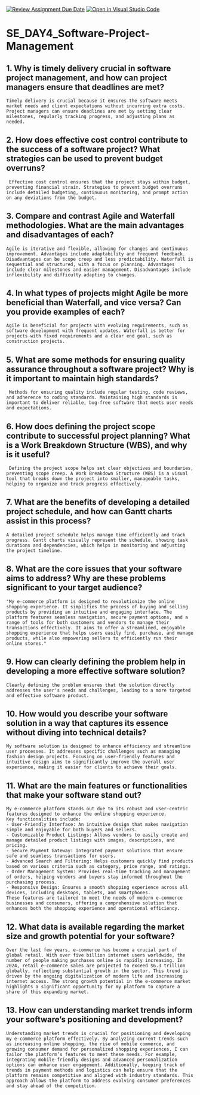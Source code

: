 [![Review Assignment Due Date](https://classroom.github.com/assets/deadline-readme-button-22041afd0340ce965d47ae6ef1cefeee28c7c493a6346c4f15d667ab976d596c.svg)](https://classroom.github.com/a/9pw6JKcu)
[![Open in Visual Studio Code](https://classroom.github.com/assets/open-in-vscode-2e0aaae1b6195c2367325f4f02e2d04e9abb55f0b24a779b69b11b9e10269abc.svg)](https://classroom.github.com/online_ide?assignment_repo_id=15649697&assignment_repo_type=AssignmentRepo)
# SE_DAY4_Software-Project-Management
## 1. Why is timely delivery crucial in software project management, and how can project managers ensure that deadlines are met?
    Timely delivery is crucial because it ensures the software meets market needs and client expectations without incurring extra costs.
    Project managers can ensure deadlines are met by setting clear milestones, regularly tracking progress, and adjusting plans as needed.
## 2. How does effective cost control contribute to the success of a software project? What strategies can be used to prevent budget overruns?
     Effective cost control ensures that the project stays within budget, preventing financial strain. Strategies to prevent budget overruns include detailed budgeting, continuous monitoring, and prompt action on any deviations from the budget.
## 3. Compare and contrast Agile and Waterfall methodologies. What are the main advantages and disadvantages of each?
    Agile is iterative and flexible, allowing for changes and continuous improvement. Advantages include adaptability and frequent feedback. Disadvantages can be scope creep and less predictability. Waterfall is sequential and structured, with a focus on planning. Advantages include clear milestones and easier management. Disadvantages include inflexibility and difficulty adapting to changes.
## 4. In what types of projects might Agile be more beneficial than Waterfall, and vice versa? Can you provide examples of each?
    Agile is beneficial for projects with evolving requirements, such as software development with frequent updates. Waterfall is better for projects with fixed requirements and a clear end goal, such as construction projects.
## 5. What are some methods for ensuring quality assurance throughout a software project? Why is it important to maintain high standards?
     Methods for ensuring quality include regular testing, code reviews, and adherence to coding standards. Maintaining high standards is important to deliver reliable, bug-free software that meets user needs and expectations.
## 6. How does defining the project scope contribute to successful project planning? What is a Work Breakdown Structure (WBS), and why is it useful?
     Defining the project scope helps set clear objectives and boundaries, preventing scope creep. A Work Breakdown Structure (WBS) is a visual tool that breaks down the project into smaller, manageable tasks, helping to organize and track progress effectively.
## 7. What are the benefits of developing a detailed project schedule, and how can Gantt charts assist in this process?
    A detailed project schedule helps manage time efficiently and track progress. Gantt charts visually represent the schedule, showing task durations and dependencies, which helps in monitoring and adjusting the project timeline.
## 8. What are the core issues that your software aims to address? Why are these problems significant to your target audience?
    "My e-commerce platform is designed to revolutionize the online shopping experience. It simplifies the process of buying and selling products by providing an intuitive and engaging interface. The platform features seamless navigation, secure payment options, and a range of tools for both customers and vendors to manage their transactions effectively. It aims to offer a streamlined, enjoyable shopping experience that helps users easily find, purchase, and manage products, while also empowering sellers to efficiently run their online stores."
## 9. How can clearly defining the problem help in developing a more effective software solution?
    Clearly defining the problem ensures that the solution directly addresses the user's needs and challenges, leading to a more targeted and effective software product.
## 10. How would you describe your software solution in a way that captures its essence without diving into technical details?
    My software solution is designed to enhance efficiency and streamline user processes. It addresses specific challenges such as managing fashion design projects. Focusing on user-friendly features and intuitive design aims to significantly improve the overall user experience, making it easier for clients to achieve their goals.
## 11. What are the main features or functionalities that make your software stand out?
    My e-commerce platform stands out due to its robust and user-centric features designed to enhance the online shopping experience. 
    Key functionalities include:
    - User-Friendly Interface: An intuitive design that makes navigation simple and enjoyable for both buyers and sellers.
    - Customizable Product Listings: Allows vendors to easily create and manage detailed product listings with images, descriptions, and pricing.
    - Secure Payment Gateway: Integrated payment solutions that ensure safe and seamless transactions for users.
    - Advanced Search and Filtering: Helps customers quickly find products based on various criteria such as category, price range, and ratings.
    - Order Management System: Provides real-time tracking and management of orders, helping vendors and buyers stay informed throughout the purchasing process.
    - Responsive Design: Ensures a smooth shopping experience across all devices, including desktops, tablets, and smartphones.
    These features are tailored to meet the needs of modern e-commerce businesses and consumers, offering a comprehensive solution that enhances both the shopping experience and operational efficiency.
## 12. What data is available regarding the market size and growth potential for your software?
    Over the last few years, e-commerce has become a crucial part of global retail. With over five billion internet users worldwide, the number of people making purchases online is rapidly increasing. In 2024, retail e-commerce sales are projected to exceed $6.3 trillion globally, reflecting substantial growth in the sector. This trend is driven by the ongoing digitalization of modern life and increasing internet access. The strong growth potential in the e-commerce market highlights a significant opportunity for my platform to capture a share of this expanding market.
## 13. How can understanding market trends inform your software’s positioning and development?
    Understanding market trends is crucial for positioning and developing my e-commerce platform effectively. By analyzing current trends such as increasing online shopping, the rise of mobile commerce, and growing consumer demand for personalized shopping experiences, I can tailor the platform’s features to meet these needs. For example, integrating mobile-friendly designs and advanced personalization options can enhance user engagement. Additionally, keeping track of trends in payment methods and logistics can help ensure that the platform remains competitive and aligned with industry standards. This approach allows the platform to address evolving consumer preferences and stay ahead of the competition.
